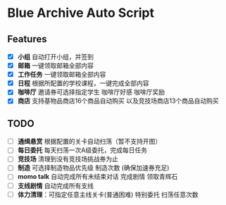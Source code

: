 # Blue Archive Auto Script

## Features

- [x] **小组** 自动打开小组，并签到
- [x] **邮箱** 一键领取邮箱全部内容
- [x] **工作任务** 一键领取邮箱全部内容
- [x] **日程** 根据所配置的学校课程，一键完成全部内容
- [x] **咖啡厅** 邀请券可选择指定学生 咖啡厅好感 咖啡厅奖励
- [x] **商店** 支持基物品商店16个商品自动购买 以及竞技场商店13个商品自动购买

## TODO

- [ ] **通缉悬赏** 根据配置的关卡自动扫荡（暂不支持开图）
- [ ] **每日委托** 每天扫荡一次A级委托，完成每日任务
- [ ] **竞技场** 清理到没有竞技场挑战券为止
- [ ] **制造** 可选择制造物品优先级 制造次数 (确保加速券充足)
- [ ] **momo talk** 自动完成所有未结束对话 完成剧情 领取青辉石
- [ ] **支线剧情** 自动完成所有支线
- [ ] **体力清理**：可指定任意主线关卡(普通困难) 特别委托 扫荡任意次数
